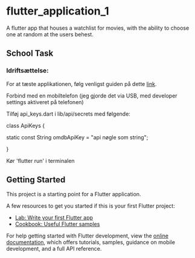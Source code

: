 # flutter_application_1

A flutter app that houses a watchlist for movies, with the ability to choose one at random at the users behest. 

## School Task

### Idriftsættelse:
For at tæste applikationen, følg venligst guiden på dette [link](https://docs.flutter.dev/install/with-vs-code).

Forbind med en mobiltelefon (jeg gjorde det via USB, med developer settings aktiveret på telefonen)

Tilføj api_keys.dart i lib/api/secrets med følgende:


class ApiKeys {

  static const String omdbApiKey = "api nøgle som string";
  
}


Kør 'flutter run' i terminalen


## Getting Started

This project is a starting point for a Flutter application.

A few resources to get you started if this is your first Flutter project:

- [Lab: Write your first Flutter app](https://docs.flutter.dev/get-started/codelab)
- [Cookbook: Useful Flutter samples](https://docs.flutter.dev/cookbook)

For help getting started with Flutter development, view the
[online documentation](https://docs.flutter.dev/), which offers tutorials,
samples, guidance on mobile development, and a full API reference.
